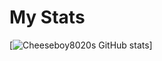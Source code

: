 # My Stats

[![Cheeseboy8020s GitHub stats](https://github-readme-stats.vercel.app/api?username=Cheeseboy8020&count_private=true&show_icons=true&theme=radical)]
